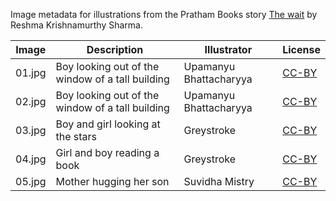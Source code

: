 Image metadata for illustrations from the Pratham Books story [The wait](https://storyweaver.org.in/stories/5194-the-wait) by Reshma Krishnamurthy Sharma.

Image | Description | Illustrator | License
----- | ----------- | ----------- | -------
01.jpg | Boy looking out of the window of a tall building | Upamanyu Bhattacharyya | [CC-BY](https://creativecommons.org/licenses/by/4.0/)
02.jpg | Boy looking out of the window of a tall building | Upamanyu Bhattacharyya | [CC-BY](https://creativecommons.org/licenses/by/4.0/)
03.jpg | Boy and girl looking at the stars | Greystroke | [CC-BY](https://creativecommons.org/licenses/by/4.0/)
04.jpg | Girl and boy reading a book | Greystroke | [CC-BY](https://creativecommons.org/licenses/by/4.0/)
05.jpg | Mother hugging her son | Suvidha Mistry | [CC-BY](https://creativecommons.org/licenses/by/4.0/)